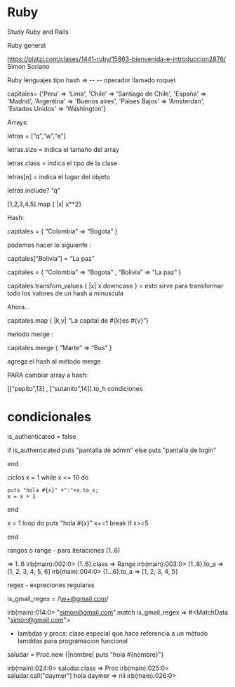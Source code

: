 # Ruby
Study Ruby and Rails

Ruby general 

https://platzi.com/clases/1441-ruby/15863-bienvenida-e-introduccion2876/
Simon Soriano

Ruby lenguajes
 tipo hash   => -- -- operador llamado roquet

capitales= {'Peru' => 'Lima', 'Chile' => 'Santiago de Chile', 'España' => 'Madrid', 'Argentina' => 'Buenos aires', 'Paises Bajos' => 'Amsterdan', 'Estados Unidos' => 'Washington'}

Arrays:

letras = [“q”,“w”,“e”]

letras.size = indica el tamaño del array

letras.class = indica el tipo de la clase

letras[n] = indica el lugar del objeto

letras.include? “q”

[1,2,3,4,5].map { |x| x**2}

Hash:

capitales = { “Colombia” => “Bogota” }

podemos hacer lo siguiente :

capitales[“Bolivia”] = “La paz”

capitales = { “Colombia” => “Bogota” , “Bolivia” => “La paz” }

capitales.transforn_values { |x| x.downcase } = esto sirve para transformar todo los valores de un hash a minuscula

Ahora…

capitales.map { |k,v| “La capital de #{k}es #{v}”}

metodo merge :

capitales.merge { “Marte” => “Bus” }

agrega el hash al método merge

PARA cambiar array a hash:

[[“pepito”,13] , [“sutanito”,14]].to_h
condiciones

# condicionales

is_authenticated = false

if is_authenticated
    puts "pantalla de admin" 
else
    puts "pantalla de login"

end    

ciclos 
x = 1 
while   x <= 10 do

    puts "hola #{x}" +":"+x.to_s;
    x = x + 1 
end   

x = 1 
loop do 
    puts "hola #{x}"
    x+=1
    break if x>=5
    
end 

rangos o range - para iteraciones 
(1..6)

=> 1..6
irb(main):002:0> (1..6).class
=> Range
irb(main):003:0> (1..6).to_a
=> [1, 2, 3, 4, 5, 6]
irb(main):004:0> (1...6).to_a
=> [1, 2, 3, 4, 5]

regex - expreciones regulares

is_gmail_regex = /\w+@gmail.com/


irb(main):014:0> "simon@gmail.com".match is_gmail_regex
=> #<MatchData "simon@gmail.com">


- lambdas y procs: clase especial que hace referencia a un mètodo
lamddas para programacion funcional 

saludar =  Proc.new {|nombre| puts "hola #{nombre}"}

irb(main):024:0> saludar.class
=> Proc
irb(main):025:0> saludar.call("daymer")
hola daymer
=> nil
irb(main):026:0> 

